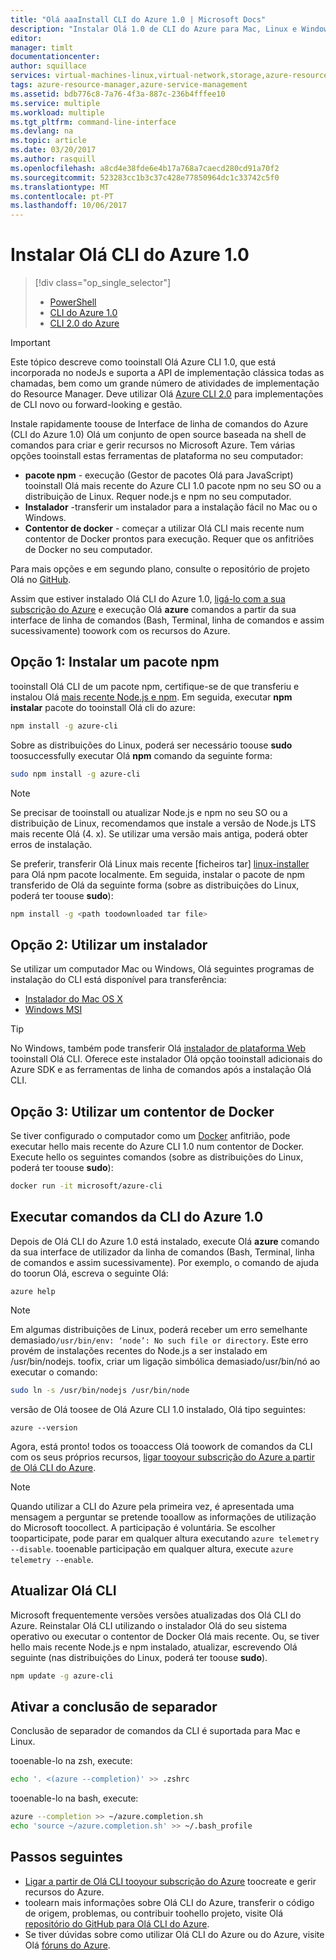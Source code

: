 ```yaml
---
title: "Olá aaaInstall CLI do Azure 1.0 | Microsoft Docs"
description: "Instalar Olá 1.0 de CLI do Azure para Mac, Linux e Windows toostart utilizando os serviços do Azure"
editor: 
manager: timlt
documentationcenter: 
author: squillace
services: virtual-machines-linux,virtual-network,storage,azure-resource-manager
tags: azure-resource-manager,azure-service-management
ms.assetid: bdb776c8-7a76-4f3a-887c-236b4fffee10
ms.service: multiple
ms.workload: multiple
ms.tgt_pltfrm: command-line-interface
ms.devlang: na
ms.topic: article
ms.date: 03/20/2017
ms.author: rasquill
ms.openlocfilehash: a8cd4e38fde6e4b17a768a7caecd280cd91a70f2
ms.sourcegitcommit: 523283cc1b3c37c428e77850964dc1c33742c5f0
ms.translationtype: MT
ms.contentlocale: pt-PT
ms.lasthandoff: 10/06/2017
---
```

# <a name="install-hello-azure-cli-10"></a>Instalar Olá CLI do Azure 1.0
> [!div class="op_single_selector"]
> * [PowerShell](/powershell/azure/overview)
> * [CLI do Azure 1.0](cli-install-nodejs.md)
> * [CLI 2.0 do Azure](/cli/azure/install-azure-cli)

> [!IMPORTANT]
> Este tópico descreve como tooinstall Olá Azure CLI 1.0, que está incorporada no nodeJs e suporta a API de implementação clássica todas as chamadas, bem como um grande número de atividades de implementação do Resource Manager. Deve utilizar Olá [Azure CLI 2.0](/cli/azure/overview) para implementações de CLI novo ou forward-looking e gestão.

Instale rapidamente toouse de Interface de linha de comandos do Azure (CLI do Azure 1.0) Olá um conjunto de open source baseada na shell de comandos para criar e gerir recursos no Microsoft Azure. Tem várias opções tooinstall estas ferramentas de plataforma no seu computador:

* **pacote npm** - execução (Gestor de pacotes Olá para JavaScript) tooinstall Olá mais recente do Azure CLI 1.0 pacote npm no seu SO ou a distribuição de Linux. Requer node.js e npm no seu computador.
* **Instalador** -transferir um instalador para a instalação fácil no Mac ou o Windows.
* **Contentor de docker** - começar a utilizar Olá CLI mais recente num contentor de Docker prontos para execução. Requer que os anfitriões de Docker no seu computador.

Para mais opções e em segundo plano, consulte o repositório de projeto Olá no [GitHub](https://github.com/azure/azure-xplat-cli).

Assim que estiver instalado Olá CLI do Azure 1.0, [ligá-lo com a sua subscrição do Azure](xplat-cli-connect.md) e execução Olá **azure** comandos a partir da sua interface de linha de comandos (Bash, Terminal, linha de comandos e assim sucessivamente) toowork com os recursos do Azure.

## <a name="option-1-install-an-npm-package"></a>Opção 1: Instalar um pacote npm
tooinstall Olá CLI de um pacote npm, certifique-se de que transferiu e instalou Olá [mais recente Node.js e npm](https://nodejs.org/en/download/package-manager/). Em seguida, executar **npm instalar** pacote do tooinstall Olá cli do azure:

```bash
npm install -g azure-cli
```

Sobre as distribuições do Linux, poderá ser necessário toouse **sudo** toosuccessfully executar Olá **npm** comando da seguinte forma:

```bash
sudo npm install -g azure-cli
```

> [!NOTE]
> Se precisar de tooinstall ou atualizar Node.js e npm no seu SO ou a distribuição de Linux, recomendamos que instale a versão de Node.js LTS mais recente Olá (4. x). Se utilizar uma versão mais antiga, poderá obter erros de instalação.

Se preferir, transferir Olá Linux mais recente [ficheiros tar] [ linux-installer] para Olá npm pacote localmente. Em seguida, instalar o pacote de npm transferido de Olá da seguinte forma (sobre as distribuições do Linux, poderá ter toouse **sudo**):

```bash
npm install -g <path toodownloaded tar file>
```

## <a name="option-2-use-an-installer"></a>Opção 2: Utilizar um instalador
Se utilizar um computador Mac ou Windows, Olá seguintes programas de instalação do CLI está disponível para transferência:

* [Instalador do Mac OS X][mac-installer]
* [Windows MSI][windows-installer]

> [!TIP]
> No Windows, também pode transferir Olá [instalador de plataforma Web](https://go.microsoft.com/?linkid=9828653) tooinstall Olá CLI. Oferece este instalador Olá opção tooinstall adicionais do Azure SDK e as ferramentas de linha de comandos após a instalação Olá CLI.

## <a name="option-3-use-a-docker-container"></a>Opção 3: Utilizar um contentor de Docker
Se tiver configurado o computador como um [Docker](https://docs.docker.com/engine/understanding-docker/) anfitrião, pode executar hello mais recente do Azure CLI 1.0 num contentor de Docker. Execute hello os seguintes comandos (sobre as distribuições do Linux, poderá ter toouse **sudo**):

```bash
docker run -it microsoft/azure-cli
```

## <a name="run-azure-cli-10-commands"></a>Executar comandos da CLI do Azure 1.0
Depois de Olá CLI do Azure 1.0 está instalado, execute Olá **azure** comando da sua interface de utilizador da linha de comandos (Bash, Terminal, linha de comandos e assim sucessivamente). Por exemplo, o comando de ajuda do toorun Olá, escreva o seguinte Olá:

```azurecli
azure help
```

> [!NOTE]
> Em algumas distribuições de Linux, poderá receber um erro semelhante demasiado`/usr/bin/env: ‘node’: No such file or directory`. Este erro provém de instalações recentes do Node.js a ser instalado em /usr/bin/nodejs. toofix, criar um ligação simbólica demasiado/usr/bin/nó ao executar o comando:

```bash
sudo ln -s /usr/bin/nodejs /usr/bin/node
```

versão de Olá toosee de Olá Azure CLI 1.0 instalado, Olá tipo seguintes:

```azurecli
azure --version
```

Agora, está pronto! todos os tooaccess Olá toowork de comandos da CLI com os seus próprios recursos, [ligar tooyour subscrição do Azure a partir de Olá CLI do Azure](xplat-cli-connect.md).

> [!NOTE]
> Quando utilizar a CLI do Azure pela primeira vez, é apresentada uma mensagem a perguntar se pretende tooallow as informações de utilização do Microsoft toocollect. A participação é voluntária. Se escolher tooparticipate, pode parar em qualquer altura executando `azure telemetry --disable`. tooenable participação em qualquer altura, execute `azure telemetry --enable`.

## <a name="update-hello-cli"></a>Atualizar Olá CLI
Microsoft frequentemente versões versões atualizadas dos Olá CLI do Azure. Reinstalar Olá CLI utilizando o instalador Olá do seu sistema operativo ou executar o contentor de Docker Olá mais recente. Ou, se tiver hello mais recente Node.js e npm instalado, atualizar, escrevendo Olá seguinte (nas distribuições do Linux, poderá ter toouse **sudo**).

```bash
npm update -g azure-cli
```

## <a name="enable-tab-completion"></a>Ativar a conclusão de separador
Conclusão de separador de comandos da CLI é suportada para Mac e Linux.

tooenable-lo na zsh, execute:

```bash
echo '. <(azure --completion)' >> .zshrc
```

tooenable-lo na bash, execute:

```bash
azure --completion >> ~/azure.completion.sh
echo 'source ~/azure.completion.sh' >> ~/.bash_profile
```


## <a name="next-steps"></a>Passos seguintes
* [Ligar a partir de Olá CLI tooyour subscrição do Azure](xplat-cli-connect.md) toocreate e gerir recursos do Azure.
* toolearn mais informações sobre Olá CLI do Azure, transferir o código de origem, problemas, ou contribuir toohello projeto, visite Olá [repositório do GitHub para Olá CLI do Azure](https://github.com/azure/azure-xplat-cli).
* Se tiver dúvidas sobre como utilizar Olá CLI do Azure ou do Azure, visite Olá [fóruns do Azure](https://social.msdn.microsoft.com/Forums/en-US/home?forum=azurescripting).


[mac-installer]: http://aka.ms/mac-azure-cli
[windows-installer]: http://aka.ms/webpi-azure-cli
[linux-installer]: http://aka.ms/linux-azure-cli
[cliasm]: /cli/azure/get-started-with-az-cli2
[cliarm]: ./virtual-machines/azure-cli-arm-commands.md
